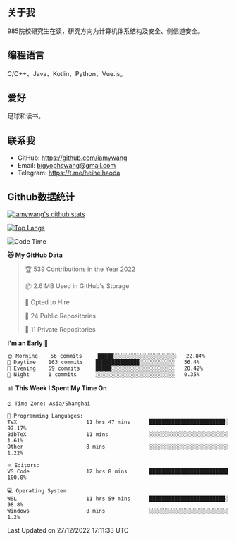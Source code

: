 ## 关于我

985院校研究生在读，研究方向为计算机体系结构及安全、侧信道安全。

## 编程语言

C/C++、Java、Kotlin、Python、Vue.js。

## 爱好

足球和读书。

## 联系我

- GitHub: https://github.com/iamywang
- Email: bigyophswang@gmail.com
- Telegram: https://t.me/heiheihaoda

## Github数据统计

[![iamywang's github stats](https://github-readme-stats.vercel.app/api?username=iamywang&count_private=true&show_icons=true)]()

[![Top Langs](https://github-readme-stats.vercel.app/api/top-langs/?username=iamywang&layout=compact)]()

<!--START_SECTION:waka-->
![Code Time](http://img.shields.io/badge/Code%20Time-648%20hrs%2057%20mins-blue)

**🐱 My GitHub Data** 

> 🏆 539 Contributions in the Year 2022
 > 
> 📦 2.6 MB Used in GitHub's Storage 
 > 
> 💼 Opted to Hire
 > 
> 📜 24 Public Repositories 
 > 
> 🔑 11 Private Repositories  
 > 
**I'm an Early 🐤** 

```text
🌞 Morning    66 commits     █████░░░░░░░░░░░░░░░░░░░░   22.84% 
🌆 Daytime    163 commits    ██████████████░░░░░░░░░░░   56.4% 
🌃 Evening    59 commits     █████░░░░░░░░░░░░░░░░░░░░   20.42% 
🌙 Night      1 commits      ░░░░░░░░░░░░░░░░░░░░░░░░░   0.35%

```


📊 **This Week I Spent My Time On** 

```text
⌚︎ Time Zone: Asia/Shanghai

💬 Programming Languages: 
TeX                      11 hrs 47 mins      ████████████████████████░   97.17% 
BibTeX                   11 mins             ░░░░░░░░░░░░░░░░░░░░░░░░░   1.61% 
Other                    8 mins              ░░░░░░░░░░░░░░░░░░░░░░░░░   1.22%

🔥 Editors: 
VS Code                  12 hrs 8 mins       █████████████████████████   100.0%

💻 Operating System: 
WSL                      11 hrs 59 mins      ████████████████████████░   98.8% 
Windows                  8 mins              ░░░░░░░░░░░░░░░░░░░░░░░░░   1.2%

```


 Last Updated on 27/12/2022 17:11:33 UTC
<!--END_SECTION:waka-->
